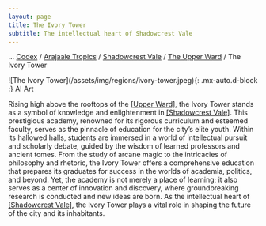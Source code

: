 ```yaml
---
layout: page
title: The Ivory Tower
subtitle: The intellectual heart of Shadowcrest Vale
---
```

<span class="breadcrumbs" markdown="1">... [Codex](/codex) / [Arajaale Tropics](/codex/regions/arajaale-tropics) / [Shadowcrest Vale](/codex/regions/shadowcrest-vale) / [The Upper Ward](/codex/regions/upper-ward) / The Ivory Tower</span>
<div class="position-placeholder" markdown="1">
![The Ivory Tower](/assets/img/regions/ivory-tower.jpeg){: .mx-auto.d-block :}
<span class="ai-img">AI Art</span>
</div>

Rising high above the rooftops of the [[Upper Ward]](/codex/regions/the-ivory-tower), the Ivory Tower stands as a symbol of knowledge and enlightenment in [[Shadowcrest Vale]](/codex/regions/shadowcrest-vale). This prestigious academy, renowned for its rigorous curriculum and esteemed faculty, serves as the pinnacle of education for the city’s elite youth. Within its hallowed halls, students are immersed in a world of intellectual pursuit and scholarly debate, guided by the wisdom of learned professors and ancient tomes. From the study of arcane magic to the intricacies of philosophy and rhetoric, the Ivory Tower offers a comprehensive education that prepares its graduates for success in the worlds of academia, politics, and beyond. Yet, the academy is not merely a place of learning; it also serves as a center of innovation and discovery, where groundbreaking research is conducted and new ideas are born. As the intellectual heart of [[Shadowcrest Vale]](/codex/regions/shadowcrest-vale), the Ivory Tower plays a vital role in shaping the future of the city and its inhabitants.